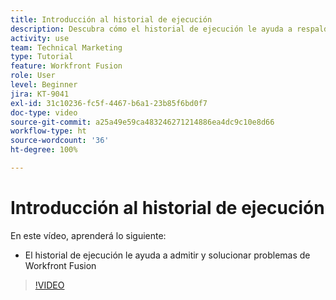 ```yaml
---
title: Introducción al historial de ejecución
description: Descubra cómo el historial de ejecución le ayuda a respaldar y solucionar problemas en  [!DNL Adobe Workfront Fusion].
activity: use
team: Technical Marketing
type: Tutorial
feature: Workfront Fusion
role: User
level: Beginner
jira: KT-9041
exl-id: 31c10236-fc5f-4467-b6a1-23b85f6bd0f7
doc-type: video
source-git-commit: a25a49e59ca483246271214886ea4dc9c10e8d66
workflow-type: ht
source-wordcount: '36'
ht-degree: 100%

---
```


# Introducción al historial de ejecución

En este vídeo, aprenderá lo siguiente:

* El historial de ejecución le ayuda a admitir y solucionar problemas de Workfront Fusion

>[!VIDEO](https://video.tv.adobe.com/v/335282/?quality=12&learn=on)
